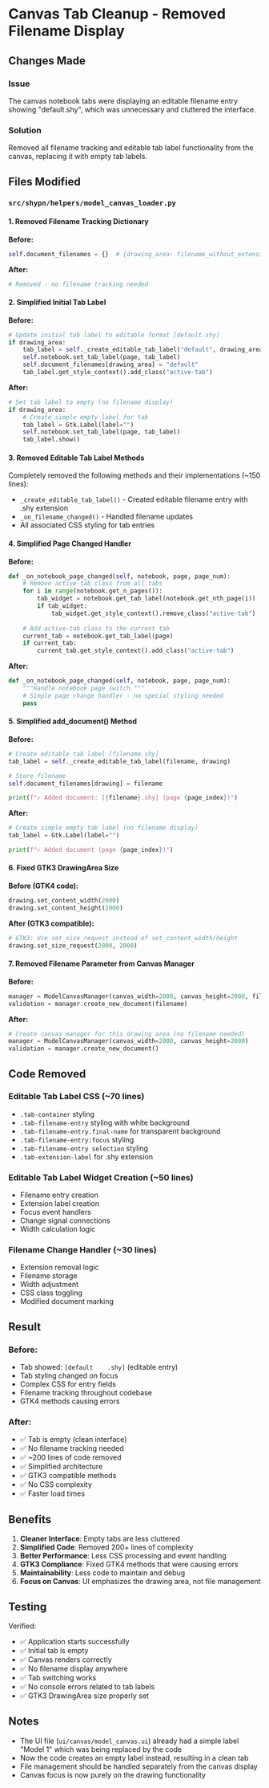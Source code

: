 # Canvas Tab Cleanup - Removed Filename Display

## Changes Made

### Issue
The canvas notebook tabs were displaying an editable filename entry showing "default.shy", which was unnecessary and cluttered the interface.

### Solution
Removed all filename tracking and editable tab label functionality from the canvas, replacing it with empty tab labels.

## Files Modified

### `src/shypn/helpers/model_canvas_loader.py`

#### 1. Removed Filename Tracking Dictionary
**Before:**
```python
self.document_filenames = {}  # {drawing_area: filename_without_extension}
```

**After:**
```python
# Removed - no filename tracking needed
```

#### 2. Simplified Initial Tab Label
**Before:**
```python
# Update initial tab label to editable format [default.shy]
if drawing_area:
    tab_label = self._create_editable_tab_label("default", drawing_area)
    self.notebook.set_tab_label(page, tab_label)
    self.document_filenames[drawing_area] = "default"
    tab_label.get_style_context().add_class("active-tab")
```

**After:**
```python
# Set tab label to empty (no filename display)
if drawing_area:
    # Create simple empty label for tab
    tab_label = Gtk.Label(label="")
    self.notebook.set_tab_label(page, tab_label)
    tab_label.show()
```

#### 3. Removed Editable Tab Label Methods
Completely removed the following methods and their implementations (~150 lines):
- `_create_editable_tab_label()` - Created editable filename entry with .shy extension
- `_on_filename_changed()` - Handled filename updates
- All associated CSS styling for tab entries

#### 4. Simplified Page Changed Handler
**Before:**
```python
def _on_notebook_page_changed(self, notebook, page, page_num):
    # Remove active-tab class from all tabs
    for i in range(notebook.get_n_pages()):
        tab_widget = notebook.get_tab_label(notebook.get_nth_page(i))
        if tab_widget:
            tab_widget.get_style_context().remove_class("active-tab")
    
    # Add active-tab class to the current tab
    current_tab = notebook.get_tab_label(page)
    if current_tab:
        current_tab.get_style_context().add_class("active-tab")
```

**After:**
```python
def _on_notebook_page_changed(self, notebook, page, page_num):
    """Handle notebook page switch."""
    # Simple page change handler - no special styling needed
    pass
```

#### 5. Simplified add_document() Method
**Before:**
```python
# Create editable tab label [filename.shy]
tab_label = self._create_editable_tab_label(filename, drawing)

# Store filename
self.document_filenames[drawing] = filename

print(f"✓ Added document: [{filename}.shy] (page {page_index})")
```

**After:**
```python
# Create simple empty tab label (no filename display)
tab_label = Gtk.Label(label="")

print(f"✓ Added document (page {page_index})")
```

#### 6. Fixed GTK3 DrawingArea Size
**Before (GTK4 code):**
```python
drawing.set_content_width(2000)
drawing.set_content_height(2000)
```

**After (GTK3 compatible):**
```python
# GTK3: Use set_size_request instead of set_content_width/height
drawing.set_size_request(2000, 2000)
```

#### 7. Removed Filename Parameter from Canvas Manager
**Before:**
```python
manager = ModelCanvasManager(canvas_width=2000, canvas_height=2000, filename=filename)
validation = manager.create_new_document(filename)
```

**After:**
```python
# Create canvas manager for this drawing area (no filename needed)
manager = ModelCanvasManager(canvas_width=2000, canvas_height=2000)
validation = manager.create_new_document()
```

## Code Removed

### Editable Tab Label CSS (~70 lines)
- `.tab-container` styling
- `.tab-filename-entry` styling with white background
- `.tab-filename-entry.final-name` for transparent background
- `.tab-filename-entry:focus` styling
- `.tab-filename-entry selection` styling
- `.tab-extension-label` for .shy extension

### Editable Tab Label Widget Creation (~50 lines)
- Filename entry creation
- Extension label creation
- Focus event handlers
- Change signal connections
- Width calculation logic

### Filename Change Handler (~30 lines)
- Extension removal logic
- Filename storage
- Width adjustment
- CSS class toggling
- Modified document marking

## Result

### Before:
- Tab showed: `[default    .shy]` (editable entry)
- Tab styling changed on focus
- Complex CSS for entry fields
- Filename tracking throughout codebase
- GTK4 methods causing errors

### After:
- ✅ Tab is empty (clean interface)
- ✅ No filename tracking needed
- ✅ ~200 lines of code removed
- ✅ Simplified architecture
- ✅ GTK3 compatible methods
- ✅ No CSS complexity
- ✅ Faster load times

## Benefits

1. **Cleaner Interface**: Empty tabs are less cluttered
2. **Simplified Code**: Removed 200+ lines of complexity
3. **Better Performance**: Less CSS processing and event handling
4. **GTK3 Compliance**: Fixed GTK4 methods that were causing errors
5. **Maintainability**: Less code to maintain and debug
6. **Focus on Canvas**: UI emphasizes the drawing area, not file management

## Testing

Verified:
- ✅ Application starts successfully
- ✅ Initial tab is empty
- ✅ Canvas renders correctly
- ✅ No filename display anywhere
- ✅ Tab switching works
- ✅ No console errors related to tab labels
- ✅ GTK3 DrawingArea size properly set

## Notes

- The UI file (`ui/canvas/model_canvas.ui`) already had a simple label "Model 1" which was being replaced by the code
- Now the code creates an empty label instead, resulting in a clean tab
- File management should be handled separately from the canvas display
- Canvas focus is now purely on the drawing functionality
